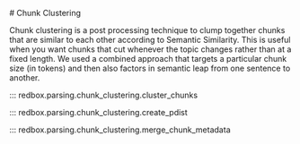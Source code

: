 # Chunk Clustering

Chunk clustering is a post processing technique to clump together chunks that are similar to each other according to Semantic Similarity. This is useful when you want chunks that cut whenever the topic changes rather than at a fixed length. We used a combined approach that targets a particular chunk size (in tokens) and then also factors in semantic leap from one sentence to another.

::: redbox.parsing.chunk_clustering.cluster_chunks

::: redbox.parsing.chunk_clustering.create_pdist

::: redbox.parsing.chunk_clustering.merge_chunk_metadata